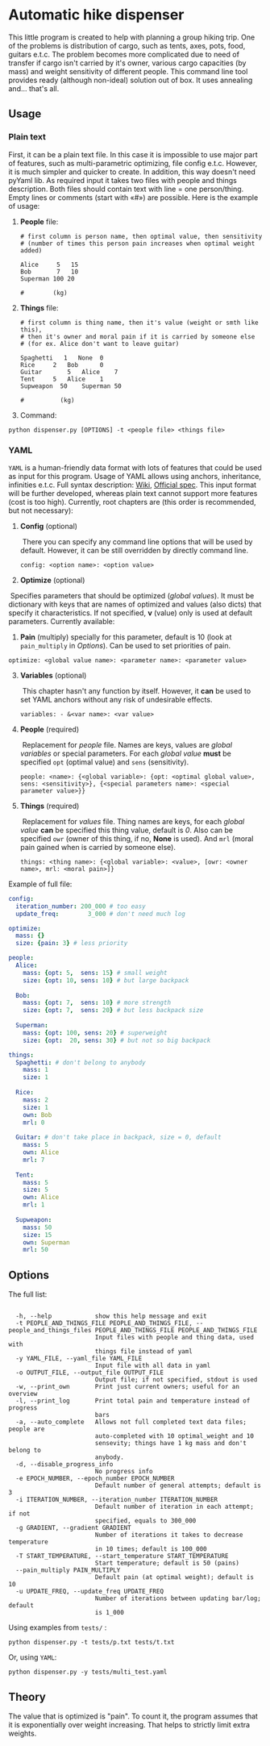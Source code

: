 # Automatic hike dispenser

This little program is created to help with planning a group hiking trip. One of the problems is distribution of cargo, such as tents, axes, pots, food, guitars e.t.c. The problem becomes more complicated due to need of transfer if cargo isn't carried by it's owner, various cargo capacities (by mass) and weight sensitivity of different people. This command line tool provides ready (although non-ideal) solution out of box. It uses annealing and... that's all.

## Usage

### Plain text 

First, it can be a plain text file. In this case it is impossible to use major part of features, such as multi-parametric optimizing, file config e.t.c. However, it is much simpler and quicker to create. In addition, this way doesn't need pyYaml lib. As required input it takes two files with people and things description. Both files should contain text with line = one person/thing. Empty lines or comments (start with «\#») are possible. Here is the example of usage:

1. **People** file:

   ```
   # first column is person name, then optimal value, then sensitivity 
   # (number of times this person pain increases when optimal weight added)
   
   Alice	 5   15
   Bob   	 7   10
   Superman 100 20
   
   # 		(kg)
   ```

2. **Things** file:

   ```
   # first column is thing name, then it's value (weight or smth like this),
   # then it's owner and moral pain if it is carried by someone else 
   # (for ex. Alice don't want to leave guitar)
   
   Spaghetti   1   None	 0
   Rice		2	Bob    	 0
   Guitar 	 	5   Alice  	 7
   Tent		5   Alice  	 1
   Supweapon  50	Superman 50
   
   #		  (kg)
   ```

3. Command:

`python dispenser.py [OPTIONS] -t <people file> <things file>`

### YAML

`YAML` is a human-friendly data format with lots of features that could be used as input for this program. Usage of YAML allows using anchors, inheritance, infinities e.t.c. Full syntax description: [Wiki](https://en.wikipedia.org/wiki/YAML#Syntax), [Official spec](http://yaml.org/spec/1.2/spec.html). This input format will be further developed, whereas plain text cannot support more features (cost is too high). Currently, root chapters are (this order is recommended, but not necessary):

1. **Config** (optional)

   ​	There you can specify any command line options that will be used by default. However, it can be still overridden by directly command line.

   `config: <option name>: <option value>`

2.  **Optimize** (optional)

   ​	Specifies parameters that should be optimized (*global values*). It must be dictionary with keys that are names of optimized and values (also dicts) that specify it characteristics. If not specified, **v** (value) only is used at default parameters. Currently available:

   1. **Pain** (multiply) specially for this parameter, default is 10 (look at `pain_multiply` in *Options*). Can be used to set priorities of pain.

   `optimize: <global value name>: <parameter name>: <parameter value>`

3. **Variables** (optional)

   ​	This chapter hasn't any function by itself. However, it **can** be used to set YAML anchors without any risk of undesirable effects.

   `variables: - &<var name>: <var value>`

4. **People** (required)

   ​	Replacement for *people* file. Names are keys, values are *global variables* or special parameters. For each *global value* **must** be specified `opt` (optimal value) and `sens` (sensitivity).

   `people: <name>: {<global variable>: {opt: <optimal global value>, sens: <sensitivity>}, {<special parameters name>: <special parameter value>}}`

5. **Things** (required)

   ​	Replacement for *values* file. Thing names are keys, for each *global value* **can** be specified this thing value, default is *0*. Also can be specified `owr` (owner of this thing, if no, **None** is used). And `mrl` (moral pain gained when is carried by someone else).

   `things: <thing name>: {<global variable>: <value>, [owr: <owner name>, mrl: <moral pain>]}`

Example of full file:

```yaml
config:
  iteration_number: 200_000 # too easy
  update_freq:	      3_000 # don't need much log

optimize:
  mass: {}
  size: {pain: 3} # less priority

people:
  Alice:
    mass: {opt: 5,  sens: 15} # small weight
    size: {opt: 10, sens: 10} # but large backpack
    
  Bob:
    mass: {opt: 7,  sens: 10} # more strength
    size: {opt: 7,  sens: 20} # but less backpack size
    
  Superman:
    mass: {opt: 100, sens: 20} # superweight
    size: {opt:  20, sens: 30} # but not so big backpack

things:
  Spaghetti: # don't belong to anybody
    mass: 1
    size: 1
    
  Rice:
    mass: 2
    size: 1
    own: Bob
    mrl: 0
    
  Guitar: # don't take place in backpack, size = 0, default
    mass: 5
    own: Alice
    mrl: 7
    
  Tent:
    mass: 5
    size: 5
    own: Alice
    mrl: 1
    
  Supweapon:
    mass: 50
    size: 15
    own: Superman
    mrl: 50
```



## Options

The full list:

```

  -h, --help            show this help message and exit
  -t PEOPLE_AND_THINGS_FILE PEOPLE_AND_THINGS_FILE, --people_and_things_files PEOPLE_AND_THINGS_FILE PEOPLE_AND_THINGS_FILE
                        Input files with people and thing data, used with
                        things file instead of yaml
  -y YAML_FILE, --yaml_file YAML_FILE
                        Input file with all data in yaml
  -o OUTPUT_FILE, --output_file OUTPUT_FILE
                        Output file; if not specified, stdout is used
  -w, --print_own       Print just current owners; useful for an overview
  -l, --print_log       Print total pain and temperature instead of progress
                        bars
  -a, --auto_complete   Allows not full completed text data files; people are
                        auto-completed with 10 optimal_weight and 10
                        sensevity; things have 1 kg mass and don't belong to
                        anybody.
  -d, --disable_progress_info
                        No progress info
  -e EPOCH_NUMBER, --epoch_number EPOCH_NUMBER
                        Default number of general attempts; default is 3
  -i ITERATION_NUMBER, --iteration_number ITERATION_NUMBER
                        Default number of iteration in each attempt; if not
                        specified, equals to 300_000
  -g GRADIENT, --gradient GRADIENT
                        Number of iterations it takes to decrease temperature
                        in 10 times; default is 100_000
  -T START_TEMPERATURE, --start_temperature START_TEMPERATURE
                        Start temperature; default is 50 (pains)
  --pain_multiply PAIN_MULTIPLY
                        Default pain (at optimal weight); default is 10
  -u UPDATE_FREQ, --update_freq UPDATE_FREQ
                        Number of iterations between updating bar/log; default
                        is 1_000

```

Using examples from `tests/` :

 `python dispenser.py -t tests/p.txt tests/t.txt`

Or, using `YAML`:

`python dispenser.py -y tests/multi_test.yaml`

## Theory

The value that is optimized is "pain". To count it, the program assumes
that it is exponentially over weight increasing. That helps to strictly
limit extra weights.
